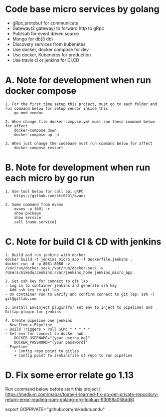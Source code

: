 # Code base micro services by golang

- gRpc,protobuf for communicate
- Gateway(2 gateway) to forward http to gRpc
- Pub/sub for event driven source
- Mongo for db(3 db)
- Discovery services from kubenetes
- Use docker, docker compose for dev
- Use docker, Kubenetes for production
- Use travis ci or jenkins for CI,CD

# A. Note for development when run docker compose

    1. For the first time setup this project, must go to each folder and run command below for setup vendor inside this
        go mod vendor
    
    2. When change file docker-compose.yml must run these command below for affect
        docker-compose down
        docker-compose up -d
    
    3. When just change the codebase must run command below for affect
        docker-compose restart

# B. Note for development when run each micro by go run
    
    1. Use tool below for call api gRPC
        https://github.com/ktr0731/evans
        
    2. Some command from evans
        evans -p 3001 -r
        show package
        show service
        call [name service]
    
# C. Note for build CI & CD with jenkins
    1. Build and run jenkins with docker
    docker build -t jenkins_micro_app -f Dockerfile.jenkins .
    docker run -d -p 8081:8080 -v /var/run/docker.sock:/var/run/docker.sock -v /Users/mikedu/Jenkins:/var/jenkins_home jenkins_micro_app
    
    2. Set ssh key for connect to git lap
    - Log in to container jenkins and generate ssh key
    - Add ssh key to git lap
    - On container run to verify and confirm connect to git lap: ssh -T git@gitlab.com
    
    3. Install EnvInject plugin(for set env to inject to pipeline) and Gitlap plugin for jenkins
    
    4. Create pipeline one jenkins
    - New Item > Pipeline
    - Build Triggers > Poll SCM: * * * * *
    - Set env for connect to docker hub
        DOCKER_USERNAME="[your userna.me]"
        DOCKER_PASSWORD="[your password]"
    - Pipeline 
        + Config repo point to gitlap
        + Config point to Jenkinsfile of repo to run pipeline
   
 # D. Fix some error relate go 1.13
 Run command below before start this project
[ https://medium.com/mabar/today-i-learned-fix-go-get-private-repository-return-error-reading-sum-golang-org-lookup-93058a058dd8]
 
 export GOPRIVATE="github.com/mikedutuandu"
 
 